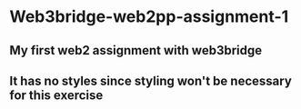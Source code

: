 # Web3bridge-web2pp-assignment-1

## My first web2 assignment with web3bridge

## It has no styles since styling won't be necessary for this exercise
